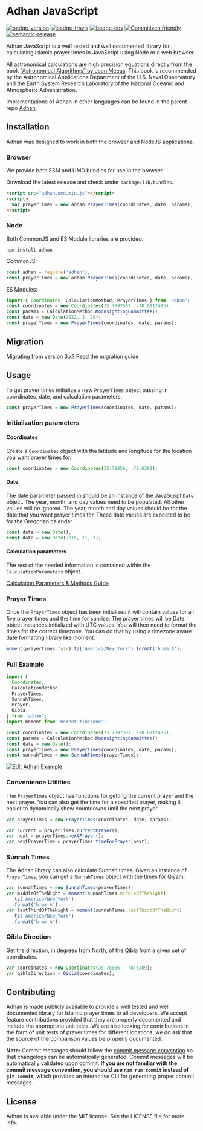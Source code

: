 # Adhan JavaScript

[![badge-version][]][npm] [![badge-travis][]][travis] [![badge-cov][]][codecov] [![Commitizen friendly](https://img.shields.io/badge/commitizen-friendly-brightgreen.svg)](http://commitizen.github.io/cz-cli/) [![semantic-release](https://img.shields.io/badge/%20%20%F0%9F%93%A6%F0%9F%9A%80-semantic--release-e10079.svg)](https://github.com/semantic-release/semantic-release)

Adhan JavaScript is a well tested and well documented library for calculating Islamic prayer times in JavaScript using Node or a web browser.

All astronomical calculations are high precision equations directly from the book [“Astronomical Algorithms” by Jean Meeus](http://www.willbell.com/math/mc1.htm). This book is recommended by the Astronomical Applications Department of the U.S. Naval Observatory and the Earth System Research Laboratory of the National Oceanic and Atmospheric Administration.

Implementations of Adhan in other languages can be found in the parent repo [Adhan](https://github.com/batoulapps/Adhan).

## Installation

Adhan was designed to work in both the browser and NodeJS applications.

### Browser

We provide both ESM and UMD bundles for use in the browser.

Download the latest release and check under `package/lib/bundles`.

```html
<script src="adhan.umd.min.js"></script>
<script>
  var prayerTimes = new adhan.PrayerTimes(coordinates, date, params);
</script>
```

### Node

Both CommonJS and ES Module libraries are provided.

```
npm install adhan
```

CommonJS:

```js
const adhan = require('adhan');
const prayerTimes = new adhan.PrayerTimes(coordinates, date, params);
```

ES Modules:

```js
import { Coordinates, CalculationMethod, PrayerTimes } from 'adhan';
const coordinates = new Coordinates(35.7897507, -78.6912485);
const params = CalculationMethod.MoonsightingCommittee();
const date = new Date(2022, 3, 20);
const prayerTimes = new PrayerTimes(coordinates, date, params);
```

## Migration

Migrating from version 3.x? Read the [migration guide](MIGRATION.md)

## Usage

To get prayer times initialize a new `PrayerTimes` object passing in coordinates,
date, and calculation parameters.

```js
const prayerTimes = new PrayerTimes(coordinates, date, params);
```

### Initialization parameters

#### Coordinates

Create a `Coordinates` object with the latitude and longitude for the location
you want prayer times for.

```js
const coordinates = new Coordinates(35.78056, -78.6389);
```

#### Date

The date parameter passed in should be an instance of the JavaScript `Date`
object. The year, month, and day values need to be populated. All other
values will be ignored. The year, month and day values should be for the date
that you want prayer times for. These date values are expected to be for the
Gregorian calendar.

```js
const date = new Date();
const date = new Date(2015, 11, 1);
```

#### Calculation parameters

The rest of the needed information is contained within the `CalculationParameters` object.

[Calculation Parameters & Methods Guide](METHODS.md)

### Prayer Times

Once the `PrayerTimes` object has been initialized it will contain values
for all five prayer times and the time for sunrise. The prayer times will be
Date object instances initialized with UTC values. You will then need to format
the times for the correct timezone. You can do that by using a timezone aware
date formatting library like [moment](https://momentjs.com/docs/).

```js
moment(prayerTimes.fajr).tz('America/New_York').format('h:mm A');
```

### Full Example

```ts
import {
  Coordinates,
  CalculationMethod,
  PrayerTimes,
  SunnahTimes,
  Prayer,
  Qibla,
} from 'adhan';
import moment from 'moment-timezone';

const coordinates = new Coordinates(35.7897507, -78.6912485);
const params = CalculationMethod.MoonsightingCommittee();
const date = new Date();
const prayerTimes = new PrayerTimes(coordinates, date, params);
const sunnahTimes = new SunnahTimes(prayerTimes);
```

[![Edit Adhan Example](https://codesandbox.io/static/img/play-codesandbox.svg)](https://codesandbox.io/s/adhan-example-88v549?fontsize=14&hidenavigation=1&theme=dark)

### Convenience Utilities

The `PrayerTimes` object has functions for getting the current prayer and the next prayer. You can also get the time for a specified prayer, making it
easier to dynamically show countdowns until the next prayer.

```js
var prayerTimes = new PrayerTimes(coordinates, date, params);

var current = prayerTimes.currentPrayer();
var next = prayerTimes.nextPrayer();
var nextPrayerTime = prayerTimes.timeForPrayer(next);
```

### Sunnah Times

The Adhan library can also calculate Sunnah times. Given an instance of `PrayerTimes`, you can get a `SunnahTimes` object with the times for Qiyam.

```js
var sunnahTimes = new SunnahTimes(prayerTimes);
var middleOfTheNight = moment(sunnahTimes.middleOfTheNight)
  .tz('America/New_York')
  .format('h:mm A');
var lastThirdOfTheNight = moment(sunnahTimes.lastThirdOfTheNight)
  .tz('America/New_York')
  .format('h:mm A');
```

### Qibla Direction

Get the direction, in degrees from North, of the Qibla from a given set of coordinates.

```js
var coordinates = new Coordinates(35.78056, -78.6389);
var qiblaDirection = Qibla(coordinates);
```

## Contributing

Adhan is made publicly available to provide a well tested and well documented library for Islamic prayer times to all
developers. We accept feature contributions provided that they are properly documented and include the appropriate
unit tests. We are also looking for contributions in the form of unit tests of prayer times for different
locations, we do ask that the source of the comparison values be properly documented.

**Note:** Commit messages should follow the [commit message convention](./.github/COMMIT_CONVENTIONS.md) so that changelogs can be automatically generated. Commit messages will be automatically validated upon commit. **If you are not familiar with the commit message convention, you should use `npm run commit` instead of `git commit`**, which provides an interactive CLI for generating proper commit messages.

## License

Adhan is available under the MIT license. See the LICENSE file for more info.

[badge-version]: https://img.shields.io/npm/v/adhan.svg
[badge-travis]: https://travis-ci.org/batoulapps/adhan-js.svg?branch=master
[badge-cov]: https://codecov.io/gh/batoulapps/adhan-js/branch/master/graph/badge.svg
[travis]: https://travis-ci.org/batoulapps/adhan-js
[npm]: https://www.npmjs.org/package/adhan
[codecov]: https://codecov.io/gh/batoulapps/adhan-js
